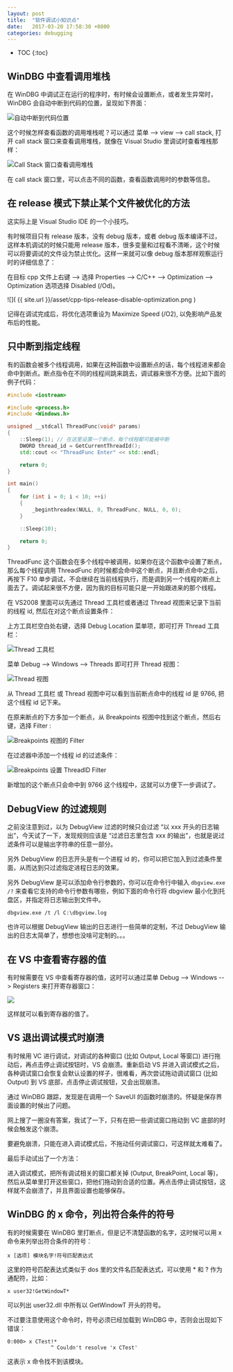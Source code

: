 ```yaml
---
layout: post
title:  "软件调试小知识点"
date:   2017-03-20 17:58:30 +0800
categories: debugging
---
```


* TOC
{:toc}

## WinDBG 中查看调用堆栈

在 WinDBG 中调试正在运行的程序时，有时候会设置断点，或者发生异常时，WinDBG 会自动中断到代码的位置，呈现如下界面：

![自动中断到代码位置]( {{site.url}}/asset/debugging-tips-interrupt-to-code.png )

这个时候怎样查看函数的调用堆栈呢？可以通过 菜单 --> view --> call stack, 打开 call stack 窗口来查看调用堆栈，就像在 Visual Studio 里调试时查看堆栈那样：

![Call Stack 窗口查看调用堆栈]( {{site.url}}/asset/debugging-tips-callstack-viewer.png )

在 call stack 窗口里，可以点击不同的函数，查看函数调用时的参数等信息。


## 在 release 模式下禁止某个文件被优化的方法

这实际上是 Visual Studio IDE 的一个小技巧。

有时候项目只有 release 版本，没有 debug 版本，或者 debug 版本编译不过，这样本机调试的时候只能用 release 版本，很多变量和过程看不清晰，这个时候可以将要调试的文件设为禁止优化。这样一来就可以像 debug 版本那样观察运行时的详细信息了：

在目标 cpp 文件上右键 --> 选择 Properties --> C/C++ --> Optimization --> Optimization 选项选择 Disabled (/Od)。

![]( {{ site.url }}/asset/cpp-tips-release-disable-optimization.png )

记得在调试完成后，将优化选项重设为 Maximize Speed (/O2), 以免影响产品发布后的性能。


## 只中断到指定线程

有的函数会被多个线程调用，如果在这种函数中设置断点的话，每个线程进来都会命中到断点。断点指令在不同的线程间跳来跳去，调试器来很不方便。比如下面的例子代码：

```cpp
#include <iostream>

#include <process.h>
#include <Windows.h>

unsigned __stdcall ThreadFunc(void* params)
{
    ::Sleep(1); // 在这里设置一个断点，每个线程都可能被中断
    DWORD thread_id = GetCurrentThreadId();
    std::cout << "ThreadFunc Enter" << std::endl;

    return 0;
}

int main()  
{
    for (int i = 0; i < 10; ++i)
    {
        _beginthreadex(NULL, 0, ThreadFunc, NULL, 0, 0);
    }

    ::Sleep(10);

    return 0;
} 
```

ThreadFunc 这个函数会在多个线程中被调用，如果你在这个函数中设置了断点，那么每个线程调用 ThreadFunc 的时候都会命中这个断点，并且断点命中之后，再按下 F10 单步调试，不会继续在当前线程执行，而是调到另一个线程的断点上面去了。调试起来很不方便，因为我的目标可能只是一开始跟进来的那个线程。

在 VS2008 里面可以先通过 Thread 工具栏或者通过 Thread 视图来记录下当前的线程 id, 然后在对这个断点设置条件：

上方工具栏空白处右键，选择 Debug Location 菜单项，即可打开 Thread 工具栏：

![Thread 工具栏]( {{site.url}}/asset/debugging-tips-vs2008-thread-toolbar.png )

菜单 Debug --> Windows --> Threads 即可打开 Thread 视图：

![Thread 视图]( {{site.url}}/asset/debugging-tips-vs2008-threads-view.png )

从 Thread 工具栏 或 Thread 视图中可以看到当前断点命中的线程 id 是 9766, 把这个线程 id 记下来。

在原来断点的下方多加一个断点，从 Breakpoints 视图中找到这个断点，然后右键，选择 Filter :

![Breakpoints 视图的 Filter]( {{site.url}}/asset/debugging-tips-breakpoints-filter.png )

在过滤器中添加一个线程 id 的过滤条件：

![Breakpoints 设置 ThreadID Filter]( {{site.url}}/asset/debugging-tips-breakpoints-filter-threadid.png )

新增加的这个断点只会命中到 9766 这个线程中，这就可以方便下一步调试了。


## DebugView 的过滤规则

之前没注意到过，以为 DebugView 过滤的时候只会过滤 “以 xxx 开头的日志输出”，今天试了一下，发现规则应该是 “过滤日志里包含 xxx 的输出”，也就是说过滤条件可以是输出字符串的任意一部分。

另外 DebugView 的日志开头是有一个进程 id 的，你可以把它加入到过滤条件里面，从而达到只过滤指定进程日志的效果。

另外 DebugView 是可以添加命令行参数的，你可以在命令行中输入 `dbgview.exe /?` 来查看它支持的命令行参数有哪些，例如下面的命令行将 dbgview 最小化到托盘区，并指定将日志输出到文件中。

```
dbgview.exe /t /l C:\dbgview.log
```

也许可以根据 DebugView 输出的日志进行一些简单的定制，不过 DebugView 输出的日志太简单了，想想也没啥可定制的。。。


## 在 VS 中查看寄存器的值

有时候需要在 VS 中查看寄存器的值，这时可以通过菜单 Debug --> Windows --> Registers 来打开寄存器窗口：

![]( {{site.url}}/asset/software-debugging-tips-show-registers-window.png )

这样就可以看到寄存器的值了。


## VS 退出调试模式时崩溃

有时候用 VC 进行调试，对调试的各种窗口 (比如 Output, Local 等窗口) 进行拖动后，再点击停止调试按钮时，VS 会崩溃。重新启动 VS 并进入调试模式之后，各种调试窗口会恢复会默认设置的样子，很难看，再次尝试拖动调试窗口 (比如 Output) 到 VS 底部，点击停止调试按钮，又会出现崩溃。

通过 WinDBG 跟踪，发现是在调用一个 SaveUI 的函数时崩溃的。怀疑是保存界面设置的时候出了问题。

网上搜了一圈没有答案，我试了一下，只有在把一些调试窗口拖动到 VC 底部的时候会触发这个崩溃。

要避免崩溃，只能在进入调试模式后，不拖动任何调试窗口，可这样就太难看了。

最后手动试出了一个方法：

进入调试模式，把所有调试相关的窗口都关掉 (Output, BreakPoint, Local 等)，然后从菜单里打开这些窗口，把他们拖动到合适的位置。再点击停止调试按钮，这样就不会崩溃了，并且界面设置也能够保存。


## WinDBG 的 x 命令，列出符合条件的符号

有的时候需要在 WinDBG 里打断点，但是记不清楚函数的名字，这时候可以用 x 命令来列举出符合条件的符号：

```
x [选项] 模块名字!符号匹配表达式
```

这里的符号匹配表达式类似于 dos 里的文件名匹配表达式，可以使用 * 和 ? 作为通配符，比如：

```
x user32!GetWindowT*
```

可以列出 user32.dll 中所有以 GetWindowT 开头的符号。

不过要注意使用这个命令时，符号必须已经加载到 WinDBG 中，否则会出现如下错误：

```
0:000> x CTest!*
              ^ Couldn't resolve 'x CTest'
```

这表示 x 命令找不到该模块。